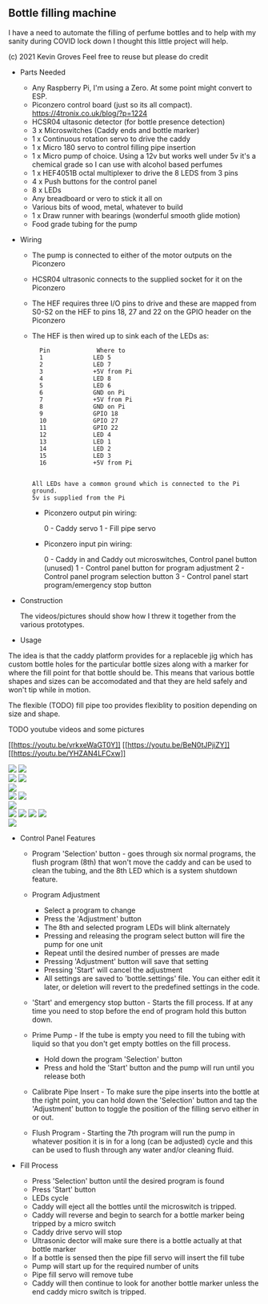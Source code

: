 Bottle filling machine
----------------------

I have a need to automate the filling of perfume bottles and to help with 
my sanity during COVID lock down I thought this little project will help.


(c) 2021 Kevin Groves
Feel free to reuse but please do credit

* Parts Needed

    * Any Raspberry Pi, I'm using a Zero. At some point might convert to ESP.
    * Piconzero control board (just so its all compact). https://4tronix.co.uk/blog/?p=1224
    * HCSR04 ultasonic detector (for bottle presence detection) 
    * 3 x Microswitches (Caddy ends and bottle marker)
    * 1 x Continuous rotation servo to drive the caddy
    * 1 x Micro 180 servo to control filling pipe insertion 
    * 1 x Micro pump of choice. Using a 12v but works well under 5v
      it's a chemical grade so I can use with alcohol based perfumes
    * 1 x HEF4051B octal multiplexer to drive the 8 LEDS from 3 pins
    * 4 x Push buttons for the control panel
    * 8 x LEDs 
    * Any breadboard or vero to stick it all on
    * Various bits of wood, metal, whatever to build
    * 1 x Draw runner with bearings (wonderful smooth glide motion)
    * Food grade tubing for the pump

* Wiring

  * The pump is connected to either of the motor outputs on the Piconzero
  * HCSR04 ultrasonic connects to the supplied socket for it on the Piconzero
  * The HEF requires three I/O pins to drive and these are mapped from S0-S2
    on the HEF to pins 18, 27 and 22 on the GPIO header on the Piconzero
  * The HEF is then wired up to sink each of the LEDs as:

          Pin             Where to
          1              LED 5
          2              LED 7
          3              +5V from Pi
          4              LED 8
          5              LED 6
          6              GND on Pi
          7              +5V from Pi
          8              GND on Pi
          9              GPIO 18 
          10             GPIO 27
          11             GPIO 22
          12             LED 4
          13             LED 1
          14             LED 2
          15             LED 3
          16             +5V from Pi


        All LEDs have a common ground which is connected to the Pi ground.
        5v is supplied from the Pi

    * Piconzero output pin wiring:

        0 - Caddy servo
        1 - Fill pipe servo

    * Piconzero input pin wiring:

        0 - Caddy in and Caddy out microswitches, Control panel button (unused)
        1 - Control panel button for program adjustment
        2 - Control panel program selection button
        3 - Control panel start program/emergency stop button

* Construction

  The videos/pictures should show how I threw it together from the various prototypes.

* Usage

The idea is that the caddy platform provides for a replaceble jig which has custom bottle holes for
the particular bottle sizes along with a marker for where the fill point for that bottle should be.
This means that various bottle shapes and sizes can be accomodated and that they are held safely and
won't tip while in motion.

The flexible (TODO) fill pipe too provides flexiblity to position depending on size and shape.

TODO youtube videos and some pictures

[[https://youtu.be/vrkxeWaGT0Y]]
[[https://youtu.be/BeN0tJPjiZY]]
[[https://youtu.be/YHZAN4LFCxw]]

![](media/20210214_165817.jpg)
![](media/20210217_112518.jpg)  
![](media/20210217_112634.jpg)
![](media/20210214_165822.jpg)  
![](media/20210217_112545.jpg)  
![](media/20210217_112656.jpg)
![](media/20210215_085208.jpg)  
![](media/20210217_112554.jpg)  
![](media/20210217_112706.jpg)
![](media/20210217_112507.jpg) 
![](media/20210217_112601.jpg)
![](media/20210217_112512.jpg)  
![](media/20210217_112618.jpg)


* Control Panel Features

   * Program 'Selection' button - goes through six normal programs, the flush program (8th) that
     won't move the caddy and can be used to clean the tubing, and the 8th LED which is a system 
     shutdown feature.

   * Program Adjustment
        * Select a program to change
        * Press the 'Adjustment' button
        * The 8th and selected program LEDs will blink alternately
        * Pressing and releasing the program select button will fire the pump for one unit
        * Repeat until the desired number of presses are made
        * Pressing 'Adjustment' button will save that setting
        * Pressing 'Start' will cancel the adjustment
        * All settings are saved to 'bottle.settings' file. You can either edit it later, or 
          deletion will revert to the predefined settings in the code.


   * 'Start' and emergency stop button - Starts the fill process. If at any time you need to
     stop before the end of program hold this button down.

   * Prime Pump - If the tube is empty you need to fill the tubing with liquid so that you don't 
     get empty bottles on the fill process. 
        * Hold down the program 'Selection' button
        * Press and hold the 'Start' button and the pump will run until you release both

   * Calibrate Pipe Insert - To make sure the pipe inserts into the bottle at the right point, you 
     can hold down the 'Selection' button and tap the 'Adjustment' button to toggle the position of the
     filling servo either in or out.
     
   * Flush Program - Starting the 7th program will run the pump in whatever position it is in for a
     long (can be adjusted) cycle and this can be used to flush through any water and/or cleaning
     fluid.

* Fill Process

   * Press 'Selection' button until the desired program is found
   * Press 'Start' button
   * LEDs cycle
   * Caddy will eject all the bottles until the microswitch is tripped.
   * Caddy will reverse and begin to search for a bottle marker being tripped by a micro switch
   * Caddy drive servo will stop
   * Ultrasonic dector will make sure there is a bottle actually at that bottle marker
   * If a bottle is sensed then the pipe fill servo will insert the fill tube
   * Pump will start up for the required number of units
   * Pipe fill servo will remove tube
   * Caddy will then continue to look for another bottle marker unless the end caddy micro switch is
     tripped.

